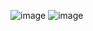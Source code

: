 ![image](https://user-images.githubusercontent.com/48300313/116916099-7e1ab380-ac12-11eb-940a-7ae37b298172.png)
![image](https://user-images.githubusercontent.com/48300313/116916164-925eb080-ac12-11eb-987c-1d4f333e2c62.png)
